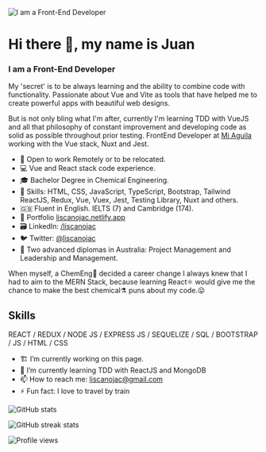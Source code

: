 ![I am a Front-End Developer](https://github.com/liscanojac/liscanojac/blob/main/github_banner.png)

# Hi there 👋, my name is Juan
### I am a Front-End Developer
My 'secret' is to be always learning and the ability to combine code with functionality. Passionate about Vue and Vite as tools that have helped me to create powerful apps with beautiful web designs.

But is not only bling what I'm after, currently I'm learning TDD with VueJS and all that philosophy of constant improvement and developing code as solid as possible throughout prior testing. FrontEnd Developer at [Mi Aguila](https://github.com/MiAguila) working with the Vue stack, Nuxt and Jest.

- :electric_plug: Open to work Remotely or to be relocated.
- :computer: Vue and React stack code experience.
- :mortar_board: Bachelor Degree in Chemical Engineering.
- :muscle: Skills: HTML, CSS, JavaScript, TypeScript, Bootstrap, Tailwind ReactJS, Redux, Vue, Vuex, Jest, Testing Library, Nuxt and others.
- :gb: Fluent in English. IELTS (7) and Cambridge (174).
- :briefcase: Portfolio [liscanojac.netlify.app](https://liscanojac.netlify.app/)
- :card_file_box: LinkedIn: [/liscanojac](https://www.linkedin.com/in/liscanojac/)
- :bird: Twitter: [@liscanojac](https://twitter.com/liscanojac)
- :koala: Two advanced diplomas in Australia: Project Management and Leadership and Management.

When myself, a ChemEng🥼 decided a career change I always knew that I had to aim to the MERN Stack, because learning React:atom_symbol: would give me the chance to make the best chemical⚗️ puns about my code.:stuck_out_tongue:

## Skills
REACT / REDUX / NODE JS / EXPRESS JS / SEQUELIZE / SQL / BOOTSTRAP / JS / HTML / CSS

- 🏗️ I’m currently working on this page. 
- 🌱 I’m currently learning TDD with ReactJS and MongoDB 
- 📫 How to reach me: liscanojac@gmail.com 
- ⚡ Fun fact: I love to travel by train 


<!-- [<img src='https://cdn.jsdelivr.net/npm/simple-icons@3.0.1/icons/github.svg' alt='github' height='40' style='color:#00eafa;'>](https://github.com/liscanojac)  [<img src='https://cdn.jsdelivr.net/npm/simple-icons@3.0.1/icons/linkedin.svg' alt='linkedin' height='40'>](https://www.linkedin.com/in/liscanojac/)  [<img src='https://cdn.jsdelivr.net/npm/simple-icons@3.0.1/icons/twitter.svg' alt='twitter' height='40'>](https://twitter.com/liscanojac)  [<img src='https://cdn.jsdelivr.net/npm/simple-icons@3.0.1/icons/icloud.svg' alt='website' height='40'>](liscanojac.netlify.app)   -->

![GitHub stats](https://github-readme-stats.vercel.app/api?username=liscanojac&show_icons=true)  

![GitHub streak stats](https://github-readme-streak-stats.herokuapp.com/?user=liscanojac)  

![Profile views](https://gpvc.arturio.dev/liscanojac)  




